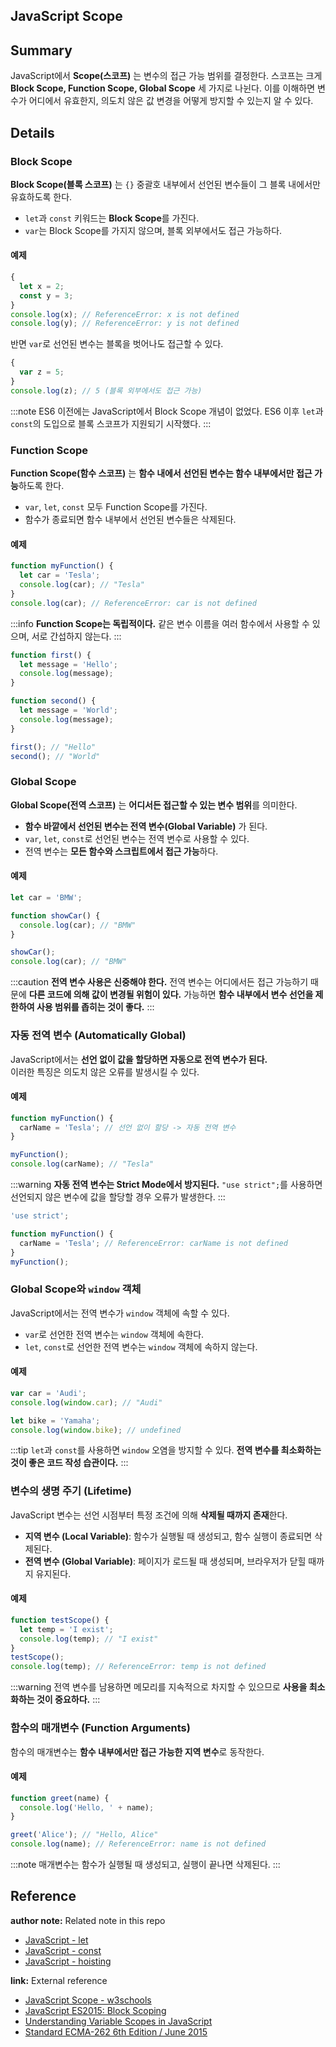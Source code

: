 ## JavaScript Scope

## Summary

JavaScript에서 **Scope(스코프)** 는 변수의 접근 가능 범위를 결정한다. 스코프는 크게 **Block Scope, Function Scope, Global Scope** 세 가지로 나뉜다. 이를 이해하면 변수가 어디에서 유효한지, 의도치 않은 값 변경을 어떻게 방지할 수 있는지 알 수 있다.

## Details

### Block Scope

**Block Scope(블록 스코프)** 는 `{}` 중괄호 내부에서 선언된 변수들이 그 블록 내에서만 유효하도록 한다.

- `let`과 `const` 키워드는 **Block Scope**를 가진다.
- `var`는 Block Scope를 가지지 않으며, 블록 외부에서도 접근 가능하다.

#### 예제

```javascript
{
  let x = 2;
  const y = 3;
}
console.log(x); // ReferenceError: x is not defined
console.log(y); // ReferenceError: y is not defined
```

반면 `var`로 선언된 변수는 블록을 벗어나도 접근할 수 있다.

```javascript
{
  var z = 5;
}
console.log(z); // 5 (블록 외부에서도 접근 가능)
```

:::note ES6 이전에는 JavaScript에서 Block Scope 개념이 없었다. ES6 이후 `let`과 `const`의 도입으로 블록 스코프가 지원되기 시작했다. :::

### Function Scope

**Function Scope(함수 스코프)** 는 **함수 내에서 선언된 변수는 함수 내부에서만 접근 가능**하도록 한다.

- `var`, `let`, `const` 모두 Function Scope를 가진다.
- 함수가 종료되면 함수 내부에서 선언된 변수들은 삭제된다.

#### 예제

```javascript
function myFunction() {
  let car = 'Tesla';
  console.log(car); // "Tesla"
}
console.log(car); // ReferenceError: car is not defined
```

:::info **Function Scope는 독립적이다.** 같은 변수 이름을 여러 함수에서 사용할 수 있으며, 서로 간섭하지 않는다. :::

```javascript
function first() {
  let message = 'Hello';
  console.log(message);
}

function second() {
  let message = 'World';
  console.log(message);
}

first(); // "Hello"
second(); // "World"
```

### Global Scope

**Global Scope(전역 스코프)** 는 **어디서든 접근할 수 있는 변수 범위**를 의미한다.

- **함수 바깥에서 선언된 변수는 전역 변수(Global Variable)** 가 된다.
- `var`, `let`, `const`로 선언된 변수는 전역 변수로 사용할 수 있다.
- 전역 변수는 **모든 함수와 스크립트에서 접근 가능**하다.

#### 예제

```javascript
let car = 'BMW';

function showCar() {
  console.log(car); // "BMW"
}

showCar();
console.log(car); // "BMW"
```

:::caution **전역 변수 사용은 신중해야 한다.** 전역 변수는 어디에서든 접근 가능하기 때문에 **다른 코드에 의해 값이 변경될 위험이 있다.** 가능하면 **함수 내부에서 변수 선언을 제한하여 사용 범위를 좁히는 것이 좋다.** :::

### 자동 전역 변수 (Automatically Global)

JavaScript에서는 **선언 없이 값을 할당하면 자동으로 전역 변수가 된다.**  
이러한 특징은 의도치 않은 오류를 발생시킬 수 있다.

#### 예제

```javascript
function myFunction() {
  carName = 'Tesla'; // 선언 없이 할당 -> 자동 전역 변수
}

myFunction();
console.log(carName); // "Tesla"
```

:::warning **자동 전역 변수는 Strict Mode에서 방지된다.** `"use strict";`를 사용하면 선언되지 않은 변수에 값을 할당할 경우 오류가 발생한다. :::

```javascript
'use strict';

function myFunction() {
  carName = 'Tesla'; // ReferenceError: carName is not defined
}
myFunction();
```

### Global Scope와 `window` 객체

JavaScript에서는 전역 변수가 `window` 객체에 속할 수 있다.

- `var`로 선언한 전역 변수는 `window` 객체에 속한다.
- `let`, `const`로 선언한 전역 변수는 `window` 객체에 속하지 않는다.

#### 예제

```javascript
var car = 'Audi';
console.log(window.car); // "Audi"

let bike = 'Yamaha';
console.log(window.bike); // undefined
```

:::tip `let`과 `const`를 사용하면 `window` 오염을 방지할 수 있다. **전역 변수를 최소화하는 것이 좋은 코드 작성 습관이다.** :::

### 변수의 생명 주기 (Lifetime)

JavaScript 변수는 선언 시점부터 특정 조건에 의해 **삭제될 때까지 존재**한다.

- **지역 변수 (Local Variable)**: 함수가 실행될 때 생성되고, 함수 실행이 종료되면 삭제된다.
- **전역 변수 (Global Variable)**: 페이지가 로드될 때 생성되며, 브라우저가 닫힐 때까지 유지된다.

#### 예제

```javascript
function testScope() {
  let temp = 'I exist';
  console.log(temp); // "I exist"
}
testScope();
console.log(temp); // ReferenceError: temp is not defined
```

:::warning 전역 변수를 남용하면 메모리를 지속적으로 차지할 수 있으므로 **사용을 최소화하는 것이 중요하다.** :::

### 함수의 매개변수 (Function Arguments)

함수의 매개변수는 **함수 내부에서만 접근 가능한 지역 변수**로 동작한다.

#### 예제

```javascript
function greet(name) {
  console.log('Hello, ' + name);
}

greet('Alice'); // "Hello, Alice"
console.log(name); // ReferenceError: name is not defined
```

:::note 매개변수는 함수가 실행될 때 생성되고, 실행이 끝나면 삭제된다. :::

## Reference

**author note:** Related note in this repo

- [JavaScript - let](./Let.md)
- [JavaScript - const](./Const.md)
- [JavaScript - hoisting](./Hoisting.md)

**link:** External reference

- [JavaScript Scope - w3schools](https://www.w3schools.com/js/js_scope.asp)
- [JavaScript ES2015: Block Scoping](https://www.geeksforgeeks.org/javascript-es2015-block-scoping/)
- [Understanding Variable Scopes in JavaScript](https://www.geeksforgeeks.org/understanding-variable-scopes-in-javascript/)
- [Standard ECMA-262 6th Edition / June 2015](https://262.ecma-international.org/6.0/)
